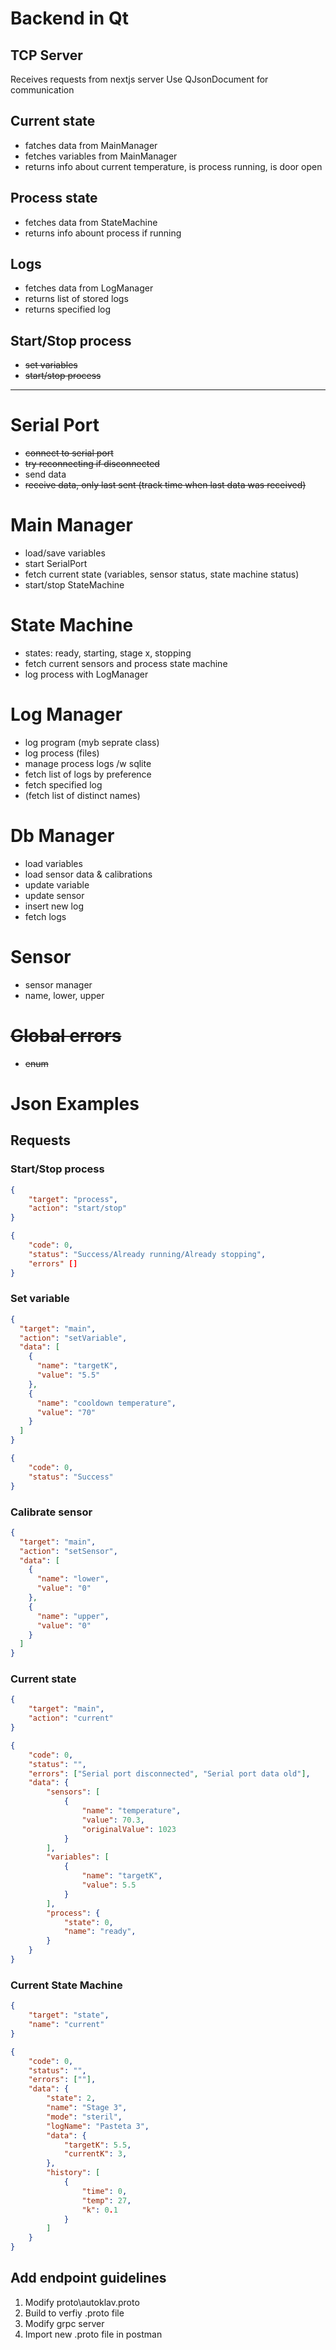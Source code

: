 # Backend in Qt

## TCP Server

Receives requests from nextjs server
Use QJsonDocument for communication

## Current state

- fatches data from MainManager
- fetches variables from MainManager
- returns info about current temperature, is process running, is door open

## Process state

- fetches data from StateMachine
- returns info abount process if running

## Logs

- fetches data from LogManager
- returns list of stored logs
- returns specified log

## Start/Stop process

- ~~set variables~~
- ~~start/stop process~~

---

# Serial Port

- ~~connect to serial port~~
- ~~try reconnecting if disconnected~~
- send data
- ~~receive data, only last sent (track time when last data was received)~~

# Main Manager

- load/save variables
- start SerialPort
- fetch current state (variables, sensor status, state machine status)
- start/stop StateMachine

# State Machine

- states: ready, starting, stage x, stopping
- fetch current sensors and process state machine
- log process with LogManager

# Log Manager

- log program (myb seprate class)
- log process (files)
- manage process logs /w sqlite
- fetch list of logs by preference
- fetch specified log
- (fetch list of distinct names)

# Db Manager

- load variables
- load sensor data & calibrations
- update variable
- update sensor
- insert new log
- fetch logs

# Sensor

- sensor manager
- name, lower, upper

# ~~Global errors~~

- ~~enum~~

# Json Examples

## Requests

### Start/Stop process

```json
{
    "target": "process",
    "action": "start/stop"
}

{
    "code": 0,
    "status": "Success/Already running/Already stopping",
    "errors" []
}
```

### Set variable

```json
{
  "target": "main",
  "action": "setVariable",
  "data": [
    {
      "name": "targetK",
      "value": "5.5"
    },
    {
      "name": "cooldown temperature",
      "value": "70"
    }
  ]
}

{
    "code": 0,
    "status": "Success"
}
```

### Calibrate sensor

```json
{
  "target": "main",
  "action": "setSensor",
  "data": [
    {
      "name": "lower",
      "value": "0"
    },
    {
      "name": "upper",
      "value": "0"
    }
  ]
}
```

### Current state

```json
{
    "target": "main",
    "action": "current"
}

{
    "code": 0,
    "status": "",
    "errors": ["Serial port disconnected", "Serial port data old"],
    "data": {
        "sensors": [
            {
                "name": "temperature",
                "value": 70.3,
                "originalValue": 1023
            }
        ],
        "variables": [
            {
                "name": "targetK",
                "value": 5.5
            }
        ],
        "process": {
            "state": 0,
            "name": "ready",
        }
    }
}
```

### Current State Machine

```json
{
    "target": "state",
    "name": "current"
}

{
    "code": 0,
    "status": "",
    "errors": [""],
    "data": {
        "state": 2,
        "name": "Stage 3",
        "mode": "steril",
        "logName": "Pasteta 3",
        "data": {
            "targetK": 5.5,
            "currentK": 3,
        },
        "history": [
            {
                "time": 0,
                "temp": 27,
                "k": 0.1
            }
        ]
    }
}
```

## Add endpoint guidelines

1. Modify proto\autoklav.proto
2. Build to verfiy .proto file
3. Modify grpc server
4. Import new .proto file in postman

